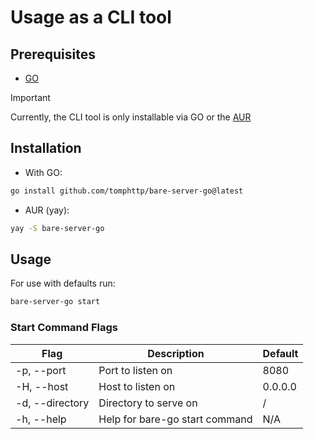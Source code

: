 # Usage as a CLI tool

## Prerequisites 
- [GO](https://golang.org/doc/install)

> [!IMPORTANT]  
> Currently, the CLI tool is only installable via GO or the [AUR](https://aur.archlinux.org/packages/bare-server-go/)

## Installation

- With GO:
```bash
go install github.com/tomphttp/bare-server-go@latest
```

- AUR (yay):
```bash
yay -S bare-server-go
```

## Usage

For use with defaults run:
```bash
bare-server-go start
```

### Start Command Flags

| Flag | Description | Default |
| ---- | ----------- | ------- |
| -p, --port   | Port to listen on | 8080 |
| -H, --host   | Host to listen on | 0.0.0.0 |
| -d, --directory | Directory to serve on | / |
| -h, --help | Help for bare-go start command | N/A |
